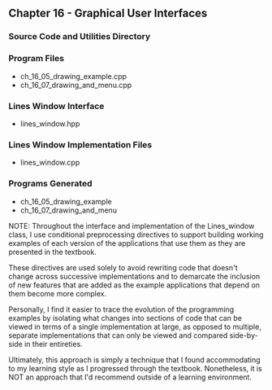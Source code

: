 ## Chapter 16 - Graphical User Interfaces
### Source Code and Utilities Directory

### Program Files
* ch\_16\_05\_drawing\_example.cpp
* ch\_16\_07\_drawing\_and\_menu.cpp 

### Lines Window Interface
* lines\_window.hpp

### Lines Window Implementation Files
* lines\_window.cpp 

### Programs Generated
* ch\_16\_05\_drawing\_example
* ch\_16\_07\_drawing\_and\_menu

NOTE: Throughout the interface and implementation of the Lines\_window class,
I use conditional preprocessing directives to support building working examples
of each version of the applications that use them as they are presented in the
textbook.

These directives are used solely to avoid rewriting code that doesn't change
across successive implementations and to demarcate the inclusion of new
features that are added as the example applications that depend on them 
become more complex.

Personally, I find it easier to trace the evolution of the programming
examples by isolating what changes into sections of code that can be viewed
in terms of a single implementation at large, as opposed to multiple,
separate implementations that can only be viewed and compared side-by-side
in their entireties.

Ultimately, this approach is simply a technique that I found accommodating
to my learning style as I progressed through the textbook. Nonetheless,
it is NOT an approach that I'd recommend outside of a learning environment.
